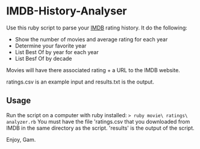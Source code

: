 IMDB-History-Analyser
=====================

Use this ruby script to parse your [IMDB](http://imdb.com/) rating history. It do the following:
- Show the number of movies and average rating for each year
- Determine your favorite year
- List Best Of by year for each year
- List Besf Of by decade

Movies will have there associated rating + a URL to the IMDB website.

ratings.csv is an example input and results.txt is the output.

Usage
-----
Run the script on a computer with ruby installed:
`> ruby movie\ ratings\ analyzer.rb`
You must have the file 'ratings.csv that you downloaded from IMDB in the same directory as the script.
'results' is the output of the script.

Enjoy,
Gam.

